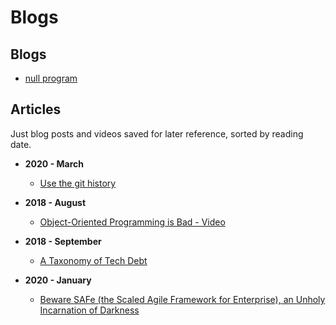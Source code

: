 # Blogs

## Blogs

 - [null program](https://nullprogram.com/)

## Articles

Just blog posts and videos saved for later reference, sorted by reading date.

- **2020 - March**
    - [Use the git history](https://preslav.me/2020/03/01/use-the-git-history/)

- **2018 - August**
    - [Object-Oriented Programming is Bad - Video](https://www.youtube.com/watch?v=QM1iUe6IofM)
    
- **2018 - September**
    - [A Taxonomy of Tech Debt](https://technology.riotgames.com/news/taxonomy-tech-debt)

- **2020 - January**
    - [Beware SAFe (the Scaled Agile Framework for Enterprise), an Unholy Incarnation of Darkness](https://medium.com/@seandexter1/beware-safe-the-scaled-agile-framework-for-enterprise-an-unholy-incarnation-of-darkness-bf6819f6943f?source=friends_link&sk=fed0c1d135a3f0b1e7cb37c92168071a)